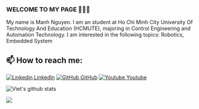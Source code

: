 ### WELCOME TO MY PAGE 👋👋👋
My name is Manh Nguyen. I am an student at Ho Chi Minh City University Of Technology And Education (HCMUTE), majoring in Control Engineering and Automation Technology. I am interested in the following topics: Robotics, Embedded System<br>
## 📫 How to reach me: 


[![Linkedin](https://i.stack.imgur.com/gVE0j.png) LinkedIn](https://www.linkedin.com/in/manh-nguyen-2k1/) [![GitHub](https://i.stack.imgur.com/tskMh.png) GitHub](https://github.com/Manh-2k1) [![Youtube](https://github.com/uvipen/introduction/blob/main/Youtube.png) Youtube](https://www.youtube.com/c/MạnhDragon)



![Viet's github stats](https://github-readme-stats-git-masterrstaa-rickstaa.vercel.app/api?username=Manh-2k1&show_icons=true&theme=tokyonight&hide=contribs,prs,issues)

<a href="https://github.com/Manh-2k1/Manh-2k1">
  <img align="center" src="https://github-readme-stats.anuraghazra1.vercel.app/api/pin/?username=Manh-2k1&repo=Manh-2k1&theme=radical" />
</a>    
